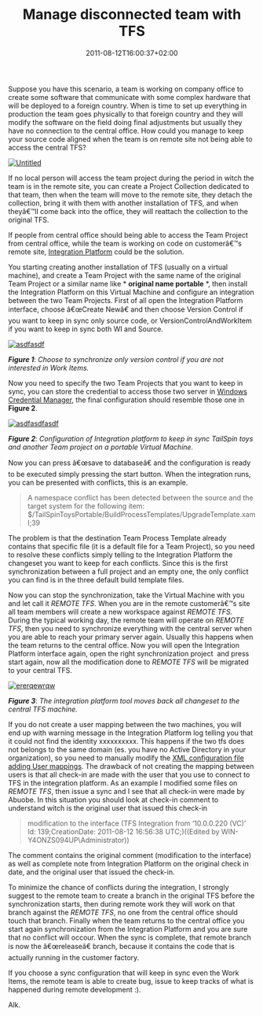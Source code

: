 ﻿---
title: "Manage disconnected team with TFS"
description: ""
date: 2011-08-12T16:00:37+02:00
draft: false
tags: [ALM,Team Foundation Server]
categories: [Team Foundation Server]
---
Suppose you have this scenario, a team is working on company office to create some software that communicate with some complex hardware that will be deployed to a foreign country. When is time to set up everything in production the team goes physically to that foreign country and they will modify the software on the field doing final adjustments but usually they have no connection to the central office. How could you manage to keep your source code aligned when the team is on remote site not being able to access the central TFS?

[![Untitled](https://www.codewrecks.com/blog/wp-content/uploads/2011/08/Untitled_thumb2.jpg "Untitled")](https://www.codewrecks.com/blog/wp-content/uploads/2011/08/Untitled3.jpg)

If no local person will access the team project during the period in witch the team is in the remote site, you can create a Project Collection dedicated to that team, then when the team will move to the remote site, they detach the collection, bring it with them with another installation of TFS, and when theyâ€™ll come back into the office, they will reattach the collection to the original TFS.

If people from central office should being able to access the Team Project from central office, while the team is working on code on customerâ€™s remote site, [Integration Platform](http://tfsintegration.codeplex.com/) could be the solution.

You starting creating another installation of TFS (usually on a virtual machine), and create a Team Project with the same name of the original Team Project or a similar name like * **original name portable** *, then install the Integration Platform on this Virtual Machine and configure an integration between the two Team Projects. First of all open the Integration Platform interface, choose â€œCreate Newâ€ and then choose Version Control if you want to keep in sync only source code, or VersionControlAndWorkItem if you want to keep in sync both WI and Source.

[![asdfasdf](https://www.codewrecks.com/blog/wp-content/uploads/2011/08/asdfasdf_thumb.jpg "asdfasdf")](https://www.codewrecks.com/blog/wp-content/uploads/2011/08/asdfasdf.jpg)

 ***Figure 1***: *Choose to synchronize only version control if you are not interested in Work Items.*

Now you need to specify the two Team Projects that you want to keep in sync, you can store the credential to access those two server in [Windows Credential Manager](http://www.codewrecks.com/blog/index.php/2011/03/09/use-credential-manager-to-use-tfs-shell-extension-in-a-workgroup-or-outside-a-domain/), the final configuration should resemble those one in  **Figure 2**.

[![asdfasdfasdf](https://www.codewrecks.com/blog/wp-content/uploads/2011/08/asdfasdfasdf_thumb.jpg "asdfasdfasdf")](https://www.codewrecks.com/blog/wp-content/uploads/2011/08/asdfasdfasdf.jpg)

 ***Figure 2***: *Configuration of Integration platform to keep in sync TailSpin toys and another Team project on a portable Virtual Machine.*

Now you can press â€œsave to databaseâ€ and the configuration is ready to be executed simply pressing the start button. When the integration runs, you can be presented with conflicts, this is an example.

> A namespace conflict has been detected between the source and the target system for the following item: $/TailSpinToysPortable/BuildProcessTemplates/UpgradeTemplate.xaml;39

The problem is that the destination Team Process Template already contains that specific file (it is a default file for a Team Project), so you need to resolve these conflicts simply telling to the Integration Platform the changeset you want to keep for each conflicts. Since this is the first synchronization between a full project and an empty one, the only conflict you can find is in the three default build template files.

Now you can stop the synchronization, take the Virtual Machine with you and let call it *REMOTE TFS*. When you are in the remote customerâ€™s site all team members will create a new workspace against *REMOTE TFS*. During the typical working day, the remote team will operate on *REMOTE TFS*, then you need to synchronize everything with the central server when you are able to reach your primary server again. Usually this happens when the team returns to the central office. Now you will open the Integration Platform interface again, open the right synchronization project  and press start again, now all the modification done to *REMOTE TFS* will be migrated to your central TFS.

[![ererqewrqw](https://www.codewrecks.com/blog/wp-content/uploads/2011/08/ererqewrqw_thumb.jpg "ererqewrqw")](https://www.codewrecks.com/blog/wp-content/uploads/2011/08/ererqewrqw.jpg)

 ***Figure 3***: *The integration platform tool moves back all changeset to the central TFS machine.*

If you do not create a user mapping between the two machines, you will end up with warning message in the Integration Platform log telling you that it could not find the identity xxxxxxxxxx. This happens if the two tfs does not belongs to the same domain (es. you have no Active Directory in your organization), so you need to manually modify the [XML configuration file adding User mappings](http://www.codewrecks.com/blog/index.php/2010/09/30/keep-codeplex-projects-and-local-tfs-projects-syncronized/). The drawback of not creating the mapping between users is that all check-in are made with the user that you use to connect to TFS in the integration platform. As an example I modified some files on *REMOTE TFS*, then issue a sync and I see that all check-in were made by Abuobe. In this situation you should look at check-in comment to understand witch is the original user that issued this check-in

> modification to the interface (TFS Integration from ‘10.0.0.220 (VC)’ Id: 139;CreationDate: 2011-08-12 16:56:38 UTC;)((Edited by WIN-Y4ONZS094UP\Administrator))

The comment contains the original comment (modification to the interface) as well as complete note from Integration Platform on the original check in date, and the original user that issued the check-in.

To minimize the chance of conflicts during the integration, I strongly suggest to the remote team to create a branch in the original TFS before the synchronization starts, then during remote work they will work on that branch against the *REMOTE TFS*, no one from the central office should touch that branch. Finally when the team returns to the central office you start again synchronization from the Integration Platform and you are sure that no conflict will occour. When the sync is complete, that remote branch is now the â€œreleaseâ€ branch, because it contains the code that is actually running in the customer factory.

If you choose a sync configuration that will keep in sync even the Work Items, the remote team is able to create bug, issue to keep tracks of what is happened during remote development :).

Alk.
